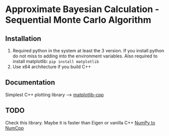 # Approximate Bayesian Calculation - Sequential Monte Carlo Algorithm

## Installation
1. Required python in the system at least the 3 version. If you install python do not miss to adding into the environment variables. Also required to install matplotlib: ```pip install matplotlib```
2. Use x64 architecture if you build C++
## Documentation
Simplest C++ plotting library --> [matplotlib-cpp](https://github.com/lava/matplotlib-cpp) 

## TODO

Check this library. Maybe it is faster than Eigen or vanilla C++
[NumPy to NumCpp](https://github.com/dpilger26/NumCpp)


